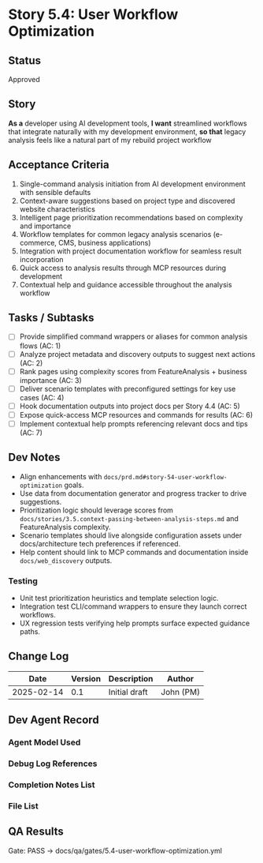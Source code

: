 # Story 5.4: User Workflow Optimization

## Status
Approved

## Story
**As a** developer using AI development tools,
**I want** streamlined workflows that integrate naturally with my development environment,
**so that** legacy analysis feels like a natural part of my rebuild project workflow

## Acceptance Criteria
1. Single-command analysis initiation from AI development environment with sensible defaults
2. Context-aware suggestions based on project type and discovered website characteristics
3. Intelligent page prioritization recommendations based on complexity and importance
4. Workflow templates for common legacy analysis scenarios (e-commerce, CMS, business applications)
5. Integration with project documentation workflow for seamless result incorporation
6. Quick access to analysis results through MCP resources during development
7. Contextual help and guidance accessible throughout the analysis workflow

## Tasks / Subtasks
- [ ] Provide simplified command wrappers or aliases for common analysis flows (AC: 1)
- [ ] Analyze project metadata and discovery outputs to suggest next actions (AC: 2)
- [ ] Rank pages using complexity scores from FeatureAnalysis + business importance (AC: 3)
- [ ] Deliver scenario templates with preconfigured settings for key use cases (AC: 4)
- [ ] Hook documentation outputs into project docs per Story 4.4 (AC: 5)
- [ ] Expose quick-access MCP resources and commands for results (AC: 6)
- [ ] Implement contextual help prompts referencing relevant docs and tips (AC: 7)

## Dev Notes
- Align enhancements with `docs/prd.md#story-54-user-workflow-optimization` goals.
- Use data from documentation generator and progress tracker to drive suggestions.
- Prioritization logic should leverage scores from `docs/stories/3.5.context-passing-between-analysis-steps.md` and FeatureAnalysis complexity.
- Scenario templates should live alongside configuration assets under docs/architecture tech preferences if referenced.
- Help content should link to MCP commands and documentation inside `docs/web_discovery` outputs.

### Testing
- Unit test prioritization heuristics and template selection logic.
- Integration test CLI/command wrappers to ensure they launch correct workflows.
- UX regression tests verifying help prompts surface expected guidance paths.

## Change Log
| Date | Version | Description | Author |
|------|---------|-------------|--------|
| 2025-02-14 | 0.1 | Initial draft | John (PM) |

## Dev Agent Record

### Agent Model Used

### Debug Log References

### Completion Notes List

### File List

## QA Results

Gate: PASS → docs/qa/gates/5.4-user-workflow-optimization.yml
